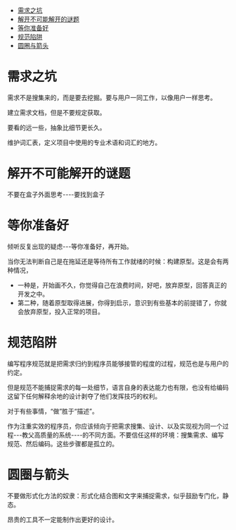 - [需求之坑](#需求之坑)
- [解开不可能解开的谜题](#解开不可能解开的谜题)
- [等你准备好](#等你准备好)
- [规范陷阱](#规范陷阱)
- [圆圈与箭头](#圆圈与箭头)

# 需求之坑
需求不是搜集来的，而是要去挖掘。要与用户一同工作，以像用户一样思考。

建立需求文档，但是不要规定获取。

要看的远一些，抽象比细节更长久。

维护词汇表，定义项目中使用的专业术语和词汇的地方。

# 解开不可能解开的谜题

不要在盒子外面思考----要找到盒子

# 等你准备好
倾听反复出现的疑虑---等你准备好，再开始。

当你无法判断自己是在拖延还是等待所有工作就绪的时候：构建原型。这是会有两种情况，
* 一种是，开始画不久，你觉得自己在浪费时间，好吧，放弃原型，回答真正的开发之中。
* 第二种，随着原型取得进展，你得到启示，意识到有些基本的前提错了，你就会放弃原型，投入正常的项目。

# 规范陷阱
编写程序规范就是把需求归约到程序员能够接管的程度的过程，规范也是与用户的约定。

但是规范不能捕捉需求的每一处细节，语言自身的表达能力也有限，也没有给编码这留下任何解释余地的设计剥夺了他们发挥技巧的权利。

对于有些事情，“做”胜于“描述”。

作为注重实效的程序员，你应该倾向于把需求搜集、设计、以及实现视为同一个过程---教父高质量的系统----的不同方面。不要信任这样的环境：搜集需求、编写规范、然后编码。这些步骤都是孤立的。

# 圆圈与箭头
不要做形式化方法的奴隶：形式化结合图和文字来捕捉需求，似乎鼓励专门化，静态。

昂贵的工具不一定能制作出更好的设计。

